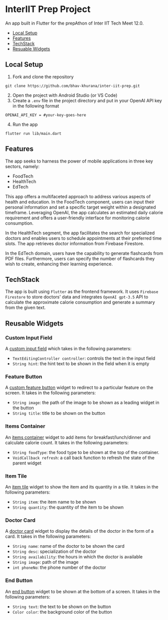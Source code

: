 # InterIIT Prep Project

An app built in Flutter for the prepAthon of Inter IIT Tech Meet 12.0.
- [Local Setup](#local-setup)
- [Features](#features)
- [TechStack](#techstack)
- [Resuable Widgets](#reusable-widgets)


## Local Setup
1. Fork and clone the repository
```
git clone https://github.com/bhav-khurana/inter-iit-prep.git
``` 
2. Open the project with Android Studio (or VS Code)
3. Create a `.env` file in the project directory and put in your OpenAI API key in the following format
```
OPENAI_API_KEY = #your-key-goes-here
```
4. Run the app
```
flutter run lib/main.dart
```


## Features
The app seeks to harness the power of mobile applications in three key sectors, namely:
- FoodTech
- HealthTech
- EdTech

This app offers a multifaceted approach to address various aspects of health and education.
In the FoodTech component, users can input their personal information and set a specific target weight within a designated timeframe. Leveraging OpenAI, the app calculates an estimated daily calorie requirement and offers a user-friendly interface for monitoring calorie consumption.

In the HealthTech segment, the app facilitates the search for specialized doctors and enables users to schedule appointments at their preferred time slots. The app retrieves doctor information from Firebase Firestore.

In the EdTech domain, users have the capability to generate flashcards from PDF files. Furthermore, users can specify the number of flashcards they wish to create, enhancing their learning experience.


## TechStack
The app is built using `Flutter` as the frontend framework. It uses `Firebase Firestore` to store doctors' data and integrates `OpenAI gpt-3.5` API to calculate the approximate calorie consumption and generate a summary from the given text.

## Reusable Widgets

### Custom Input Field
A [custom input field](lib/features/healthtech/components/inputField.dart) which takes in the following parameters:
- `TextEditingController controller`: controls the text in the input field
- `String hint`: the hint text to be shown in the field when it is empty

### Feature Button
A [custom feature button](lib/features/welcome/components/featureButton.dart) widget to redirect to a particular feature on the screen. It takes in the following parameters:
- `String image`: the path of the image to be shown as a leading widget in the button
- `String title`: title to be shown on the button

### Items Container
An [items container](lib/features/healthtech/components/foodItemsContainer.dart) widget to add items for breakfast/lunch/dinner and calculate calorie count. It takes in the following parameters:
- `String foodType`: the food type to be shown at the top of the container.
- `VoidCallback refresh`: a call back function to refresh the state of the parent widget

### Item Tile
An [item tile](lib/features/healthtech/components/itemTile.dart) widget to show the item and its quantity in a tile. It takes in the following parameters:
- `String item`: the item name to be shown
- `String quantity`: the quantity of the item to be shown

### Doctor Card
A [doctor card](lib/features/foodtech/components/doctorCard.dart) widget to display the details of the doctor in the form of a card. It takes in the following parameters:
- `String name`: name of the doctor to be shown the card
- `String desc`: specialization of the doctor
- `String availability`: the hours in which the doctor is available
- `String image`: path of the image
- `int phoneNo`: the phone number of the doctor

### End Button
An [end button](lib/features/foodtech/components/endButton.dart) widget to be shown at the bottom of a screen. It takes in the following parameters:
- `String text`: the text to be shown on the button
- `Color color`: the background color of the button



